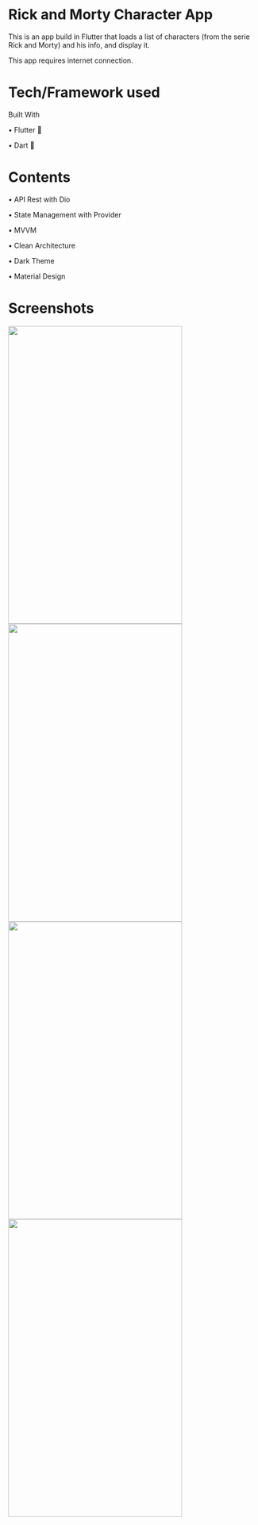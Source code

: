 # Rick and Morty Character App
This is an app build in Flutter that loads a list of characters (from the serie Rick and Morty) and his info, and display it.

This app requires internet connection.

# Tech/Framework used
Built With

• Flutter 📱

• Dart 🎯

# Contents
• API Rest with Dio

• State Management with Provider

• MVVM

• Clean Architecture 

• Dark Theme

• Material Design

# Screenshots

<div>
<img src="https://user-images.githubusercontent.com/45700377/202911530-f93b726f-d953-4a97-ac23-e300860e500f.png"  width="350" height="600"/>


<img src="https://user-images.githubusercontent.com/45700377/202911835-30188f6b-4f70-4237-9778-8390e662c97d.png"  width="350" height="600"/>
  
</div>

<div>
<img src="https://user-images.githubusercontent.com/45700377/202911722-ae563697-c25f-46b4-a9ec-12cdbba59fee.png"  width="350" height="600"/>

<img src="https://user-images.githubusercontent.com/45700377/202911727-94106809-f1b4-4015-a7d2-b018fad44f7f.png"  width="350" height="600"/>
  
</div>





